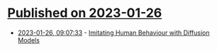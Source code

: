 # [Published on 2023-01-26](index.md)

* [2023-01-26, 09:07:33](https://news.ycombinator.com/item?id=34529401) - [Imitating Human Behaviour with Diffusion Models](https://arxiv.org/abs/2301.10677)
